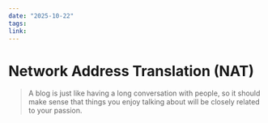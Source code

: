 ```yaml
---
date: "2025-10-22"
tags: 
link:
---
```


# Network Address Translation (NAT)

> A blog is just like having a long conversation with people, so it should make sense that things you enjoy talking about will be closely related to your passion.

